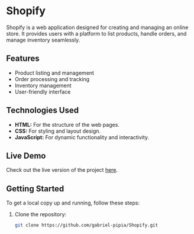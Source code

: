 # Shopify

Shopify is a web application designed for creating and managing an online store. It provides users with a platform to list products, handle orders, and manage inventory seamlessly.

## Features
- Product listing and management
- Order processing and tracking
- Inventory management
- User-friendly interface

## Technologies Used
- **HTML:** For the structure of the web pages.
- **CSS:** For styling and layout design.
- **JavaScript:** For dynamic functionality and interactivity.

## Live Demo
Check out the live version of the project [here](https://gp-shopify.netlify.app).

## Getting Started
To get a local copy up and running, follow these steps:

1. Clone the repository:
   ```sh
   git clone https://github.com/gabriel-pipia/Shopify.git